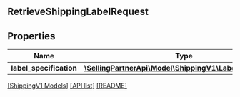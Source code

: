 ## RetrieveShippingLabelRequest

## Properties

Name | Type | Description | Notes
------------ | ------------- | ------------- | -------------
**label_specification** | [**\SellingPartnerApi\Model\ShippingV1\LabelSpecification**](LabelSpecification.md) |  |

[[ShippingV1 Models]](../) [[API list]](../../Api) [[README]](../../../README.md)
